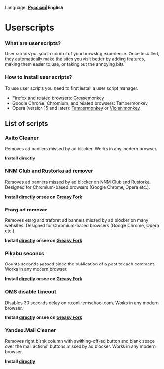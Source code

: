 Language: **[Русский](/README.rus.md)|English**

# Userscripts

### What are user scripts?

User scripts put you in control of your browsing experience. Once installed, they automatically make the sites you visit better by
adding features, making them easier to use, or taking out the annoying bits.

### How to install user scripts?

To use user scripts you need to first install a user script manager.

* Firefox and related browsers: [Greasemonkey](https://addons.mozilla.org/en-US/firefox/addon/greasemonkey/)
* Google Chrome, Chromium, and related browsers: [Tampermonkey](https://chrome.google.com/webstore/detail/tampermonkey/dhdgffkkebhmkfjojejmpbldmpobfkfo)
* Opera (version 15 and later): [Tampermonkey](https://addons.opera.com/en/extensions/details/tampermonkey-beta/) or [Violentmonkey](https://addons.opera.com/en/extensions/details/violent-monkey/)

## List of scripts

### Avito Cleaner

Removes ad banners missed by ad blocker. Works in any modern browser.

**Install [directly](https://github.com/arabezar/tampermonkey_userscripts/raw/master/Avito%20Cleaner.user.js)**

### NNM Club and Rustorka ad remover

Removes ad banners missed by ad blocker on NNM Club and Rustorka. Designed for Chromium-based browsers (Google Chrome, Opera etc.).

**Install [directly](https://github.com/arabezar/tampermonkey_userscripts/raw/master/NNM%20Club%20and%20Rustorka%20ad%20remover.user.js) or see on [Greasy Fork](https://greasyfork.org/en/scripts/21174-nnm-club-and-rustorka-ad-remover)**

### Etarg ad remover

Removes etarg and traforet ad banners missed by ad blocker on many websites. Designed for Chromium-based browsers (Google Chrome, Opera etc.). 

**Install [directly](https://github.com/arabezar/tampermonkey_userscripts/raw/master/Etarg%20ad%20remover.user.js) or see on [Greasy Fork](https://greasyfork.org/en/scripts/21178-etarg-ad-remover)**

### Pikabu seconds

Counts seconds passed since the publication of a post to each comment. Works in any modern browser.

**Install [directly](https://github.com/arabezar/tampermonkey_userscripts/raw/master/Pikabu%20seconds.user.js) or see on [Greasy Fork](https://greasyfork.org/en/scripts/26766-pikabu-seconds)**


### OMS disable timeout

Disables 30 seconds delay on ru.onlinemschool.com. Works in any modern browser.

**Install [directly](https://github.com/arabezar/tampermonkey_userscripts/raw/master/OMS%20disable%20timeout.user.js) or see on [Greasy Fork](https://greasyfork.org/ru/scripts/26767-oms-disable-timeout)**

### Yandex.Mail Cleaner

Removes right blank column with swithing-off-ad button and blank space over the mail actions' buttons missed by ad blocker. Works in any modern browser.

**Install [directly](https://github.com/arabezar/tampermonkey_userscripts/raw/master/Yandex.Mail%20Cleaner.user.js)**